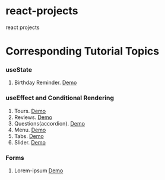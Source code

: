 # react-projects
 react projects
# Corresponding Tutorial Topics
### useState
 1. Birthday Reminder. [Demo](https://birthday-reminder-kilyas.netlify.app/)
### useEffect and Conditional Rendering
 1. Tours. [Demo](https://tours-kilyas.netlify.app/)
 2. Reviews. [Demo](https://reviews-kilyas.netlify.app/)
 3. Questions(accordion). [Demo](https://questions-answers-kilyas.netlify.app/)
 4. Menu. [Demo](https://menu-kilyas.netlify.app/)
 5. Tabs. [Demo](https://tabs-kilyas.netlify.app/)
 6. Slider. [Demo](https://slider-kilyas.netlify.app/)
### Forms 
 1. Lorem-ipsum [Demo](https://lorem-ipsum-kilyas.netlify.app/)
